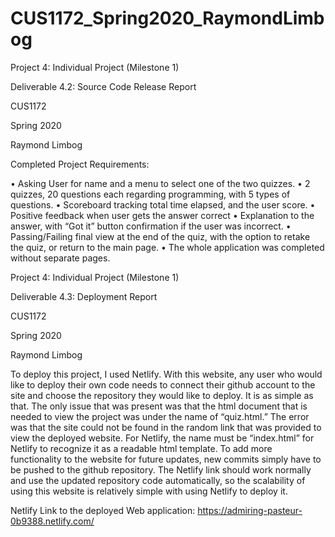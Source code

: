 # CUS1172_Spring2020_RaymondLimbog



Project 4: Individual Project (Milestone 1)

Deliverable 4.2: Source Code Release Report

CUS1172

Spring 2020

Raymond Limbog



Completed Project Requirements:

•	Asking User for name and a menu to select one of the two quizzes.
•	2 quizzes, 20 questions each regarding programming, with 5 types of questions.
•	Scoreboard tracking total time elapsed, and the user score.
•	Positive feedback when user gets the answer correct
•	Explanation to the answer, with “Got it” button confirmation if the user was incorrect.
•	Passing/Failing final view at the end of the quiz, with the option to retake the quiz, or return to the main page. 
•	The whole application was completed without separate pages.


Project 4: Individual Project (Milestone 1)

Deliverable 4.3: Deployment Report

CUS1172

Spring 2020

Raymond Limbog


To deploy this project, I used Netlify.  With this website, any user who would like to deploy their own code needs to connect their github account to the site and choose the repository they would like to deploy.  It is as simple as that.  The only issue that was present was that the html document that is needed to view the project was under the name of “quiz.html.”  The error was that the site could not be found in the random link that was provided to view the deployed website.  For Netlify, the name must be “index.html” for Netlify to recognize it as a readable html template.  To add more functionality to the website for future updates, new commits simply have to be pushed to the github repository.  The Netlify link should work normally and use the updated repository code automatically, so the scalability of using this website is relatively simple with using Netlify to deploy it.   


Netlify Link to the deployed Web application: https://admiring-pasteur-0b9388.netlify.com/


